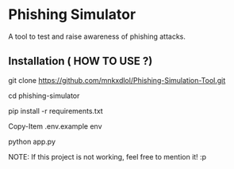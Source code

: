 #  Phishing Simulator

A tool to test and raise awareness of phishing attacks.

## Installation ( HOW TO USE ?)
git clone https://github.com/mnkxdlol/Phishing-Simulation-Tool.git

cd phishing-simulator

pip install -r requirements.txt

Copy-Item .env.example env

python app.py


NOTE: If this project is not working, feel free to mention it! :p
